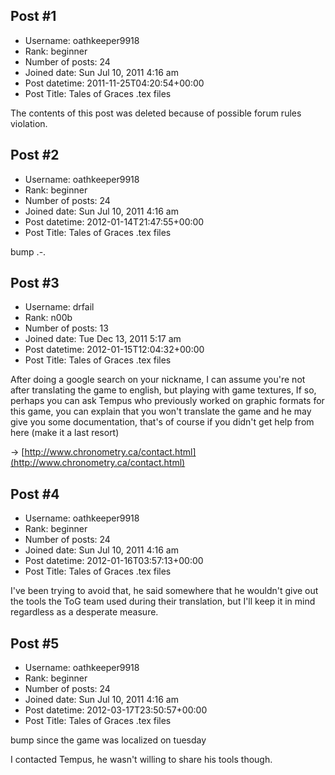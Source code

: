 ## Post #1
- Username: oathkeeper9918
- Rank: beginner
- Number of posts: 24
- Joined date: Sun Jul 10, 2011 4:16 am
- Post datetime: 2011-11-25T04:20:54+00:00
- Post Title: Tales of Graces .tex files

The contents of this post was deleted because of possible forum rules violation.
## Post #2
- Username: oathkeeper9918
- Rank: beginner
- Number of posts: 24
- Joined date: Sun Jul 10, 2011 4:16 am
- Post datetime: 2012-01-14T21:47:55+00:00
- Post Title: Tales of Graces .tex files

bump .-.
## Post #3
- Username: drfail
- Rank: n00b
- Number of posts: 13
- Joined date: Tue Dec 13, 2011 5:17 am
- Post datetime: 2012-01-15T12:04:32+00:00
- Post Title: Tales of Graces .tex files

After doing a google search on your nickname, I can assume you're not after translating the game to english,
but playing with game textures, If so, perhaps you can ask Tempus who previously worked on graphic formats for this game, you can explain that you won't translate the game and he may give you some documentation, that's of course if you didn't get help from here (make it a last resort)

-> [http://www.chronometry.ca/contact.html](http://www.chronometry.ca/contact.html)
## Post #4
- Username: oathkeeper9918
- Rank: beginner
- Number of posts: 24
- Joined date: Sun Jul 10, 2011 4:16 am
- Post datetime: 2012-01-16T03:57:13+00:00
- Post Title: Tales of Graces .tex files

I've been trying to avoid that, he said somewhere that he wouldn't give out the tools the ToG team used during their translation, but I'll keep it in mind regardless as a desperate measure.
## Post #5
- Username: oathkeeper9918
- Rank: beginner
- Number of posts: 24
- Joined date: Sun Jul 10, 2011 4:16 am
- Post datetime: 2012-03-17T23:50:57+00:00
- Post Title: Tales of Graces .tex files

bump since the game was localized on tuesday

I contacted Tempus, he wasn't willing to share his tools though.
